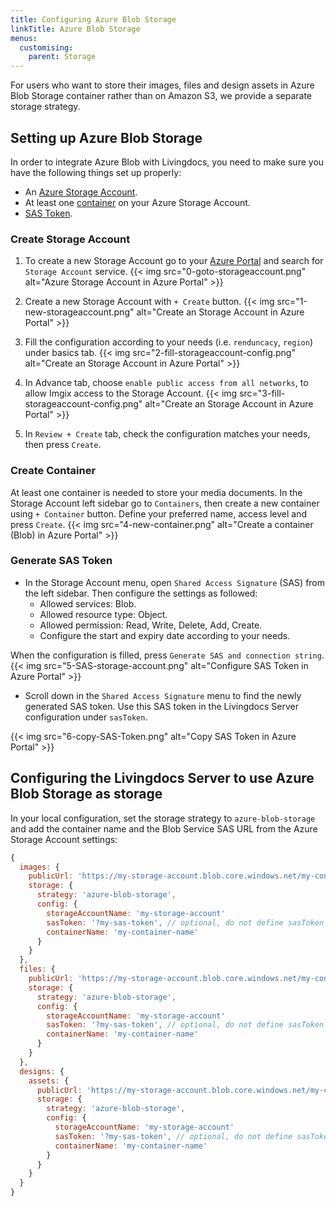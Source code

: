 ```yaml
---
title: Configuring Azure Blob Storage
linkTitle: Azure Blob Storage
menus:
  customising:
    parent: Storage
---
```


For users who want to store their images, files and design assets in Azure Blob Storage container rather than on Amazon S3, we provide a separate storage strategy.

## Setting up Azure Blob Storage

In order to integrate Azure Blob with Livingdocs, you need to make sure you have the following things set up properly:

- An [Azure Storage Account](https://docs.microsoft.com/en-us/azure/storage/common/storage-account-create?tabs=azure-portal).
- At least one [container](https://docs.microsoft.com/en-us/azure/storage/blobs/blob-containers-portal) on your Azure Storage Account.
- [SAS Token](https://docs.microsoft.com/en-us/azure/storage/common/storage-sas-overview#sas-token).

### Create Storage Account

1. To create a new Storage Account go to your [Azure Portal](https://portal.azure.com) and search for `Storage Account` service.
   {{< img src="0-goto-storageaccount.png" alt="Azure Storage Account in Azure Portal" >}}

2. Create a new Storage Account with `+ Create` button.
   {{< img src="1-new-storageaccount.png" alt="Create an Storage Account in Azure Portal" >}}

3. Fill the configuration according to your needs (i.e. `renduncacy`, `region`) under basics tab.
   {{< img src="2-fill-storageaccount-config.png" alt="Create an Storage Account in Azure Portal" >}}

4. In Advance tab, choose `enable public access from all networks`, to allow Imgix access to the Storage Account.
   {{< img src="3-fill-storageaccount-config.png" alt="Create an Storage Account in Azure Portal" >}}

5. In `Review + Create` tab, check the configuration matches your needs, then press `Create`.

### Create Container

At least one container is needed to store your media documents. In the Storage Account left sidebar go to `Containers`, then create a new container using `+ Container` button. Define your preferred name, access level and press `Create`.
{{< img src="4-new-container.png" alt="Create a container (Blob) in Azure Portal" >}}

### Generate SAS Token

- In the Storage Account menu, open `Shared Access Signature` (SAS) from the left sidebar. Then configure the settings as followed:
  - Allowed services: Blob.
  - Allowed resource type: Object.
  - Allowed permission: Read, Write, Delete, Add, Create.
  - Configure the start and expiry date according to your needs.

When the configuration is filled, press `Generate SAS and connection string`.
{{< img src="5-SAS-storage-account.png" alt="Configure SAS Token in Azure Portal" >}}

- Scroll down in the `Shared Access Signature` menu to find the newly generated SAS token. Use this SAS token in the Livingdocs Server configuration under `sasToken`.

{{< img src="6-copy-SAS-Token.png" alt="Copy SAS Token in Azure Portal" >}}

## Configuring the Livingdocs Server to use Azure Blob Storage as storage

In your local configuration, set the storage strategy to `azure-blob-storage` and add the container name and the Blob Service SAS URL from the Azure Storage Account settings:

```js
{
  images: {
    publicUrl: 'https://my-storage-account.blob.core.windows.net/my-container-name/',
    storage: {
      strategy: 'azure-blob-storage',
      config: {
        storageAccountName: 'my-storage-account'
        sasToken: '?my-sas-token', // optional, do not define sasToken when using DefaultAzureCredential
        containerName: 'my-container-name'
      }
    }
  },
  files: {
    publicUrl: 'https://my-storage-account.blob.core.windows.net/my-container-name/',
    storage: {
      strategy: 'azure-blob-storage',
      config: {
        storageAccountName: 'my-storage-account'
        sasToken: '?my-sas-token', // optional, do not define sasToken when using DefaultAzureCredential
        containerName: 'my-container-name'
      }
    }
  },
  designs: {
    assets: {
      publicUrl: 'https://my-storage-account.blob.core.windows.net/my-container-name/',
      storage: {
        strategy: 'azure-blob-storage',
        config: {
          storageAccountName: 'my-storage-account'
          sasToken: '?my-sas-token', // optional, do not define sasToken when using DefaultAzureCredential
          containerName: 'my-container-name'
        }
      }
    }
  }
}
```
